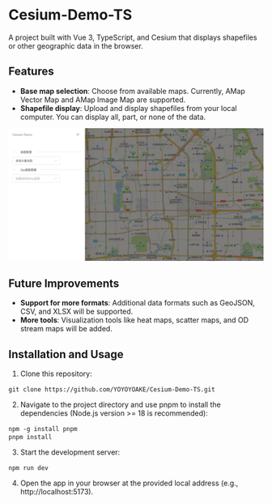 # Cesium-Demo-TS
A project built with Vue 3, TypeScript, and Cesium that displays shapefiles or other geographic data in the browser.

## Features

- **Base map selection**: Choose from available maps. Currently, AMap Vector Map and AMap Image Map are supported.
- **Shapefile display**: Upload and display shapefiles from your local computer. You can display all, part, or none of the data.

![Main](./image/main.png)

## Future Improvements

- **Support for more formats**: Additional data formats such as GeoJSON, CSV, and XLSX will be supported.
- **More tools**: Visualization tools like heat maps, scatter maps, and OD stream maps will be added.

## Installation and Usage

1. Clone this repository:

```shell
git clone https://github.com/YOYOYOAKE/Cesium-Demo-TS.git
```

2. Navigate to the project directory and use pnpm to install the dependencies (Node.js version >= 18 is recommended):

```shell
npm -g install pnpm
pnpm install
```

3. Start the development server:

```
npm run dev
```

4. Open the app in your browser at the provided local address (e.g., http://localhost:5173).
